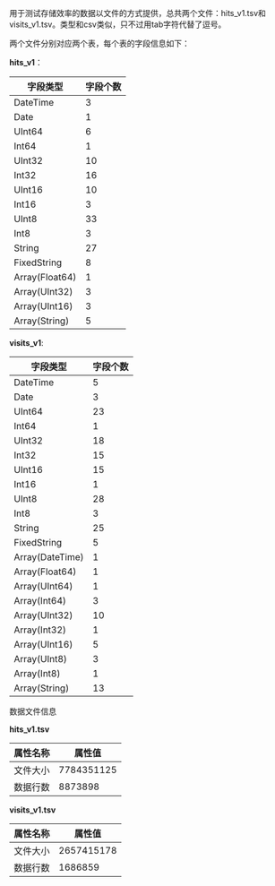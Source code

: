 用于测试存储效率的数据以文件的方式提供，总共两个文件：hits_v1.tsv和visits_v1.tsv。类型和csv类似，只不过用tab字符代替了逗号。

两个文件分别对应两个表，每个表的字段信息如下：

**hits_v1**：

| 字段类型       | 字段个数 |
| -------------- | -------- |
| DateTime       | 3        |
| Date           | 1        |
| UInt64         | 6        |
| Int64          | 1        |
| UInt32         | 10       |
| Int32          | 16       |
| UInt16         | 10       |
| Int16          | 3        |
| UInt8          | 33       |
| Int8           | 3        |
| String         | 27       |
| FixedString    | 8        |
| Array(Float64) | 1        |
| Array(UInt32)  | 3        |
| Array(UInt16)  | 3        |
| Array(String)  | 5        |



**visits_v1**:

| 字段类型 | 字段个数 |
| -------- | -------- |
| DateTime       | 5        |
| Date           | 3        |
| UInt64         | 23       |
| Int64          | 1        |
| UInt32         | 18       |
| Int32          | 15       |
| UInt16         | 15       |
| Int16          | 1        |
| UInt8          | 28       |
| Int8           | 3        |
| String         | 25       |
| FixedString    | 5        |
| Array(DateTime)| 1        |
| Array(Float64) | 1        |
| Array(UInt64)  | 1        |
| Array(Int64)   | 3        |
| Array(UInt32)  | 10       |
| Array(Int32)   | 1        |
| Array(UInt16)  | 5        |
| Array(UInt8)   | 3        |
| Array(Int8)    | 1        |
| Array(String)  | 13       |



数据文件信息

**hits_v1.tsv**

| 属性名称 | 属性值     |
| -------- | ---------- |
| 文件大小 | 7784351125 |
| 数据行数 | 8873898    |



**visits_v1.tsv**

| 属性名称 | 属性值     |
| -------- | ---------- |
| 文件大小 | 2657415178 |
| 数据行数 | 1686859    |


